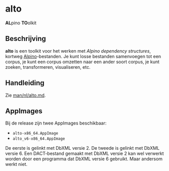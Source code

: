 # alto

**AL**pino **TO**olkit

## Beschrijving

**alto** is een toolkit voor het werken met _Alpino dependency
structures_, kortweg
[Alpino](https://www.let.rug.nl/vannoord/alp/Alpino/)-bestanden. Je kunt
losse bestanden samenvoegen tot een corpus, je kunt een corpus omzetten
naar een ander soort corpus, je kunt zoeken, transformeren,
visualiseren, etc.

## Handleiding

Zie [man/nl/alto.md](man/nl/alto.md).

## AppImages

Bij de release zijn twee AppImages beschikbaar:

- `alto-x86_64.AppImage`
- `alto_v6-x86_64.AppImage`

De eerste is gelinkt met DbXML versie 2. De tweede is gelinkt met DbXML
versie 6. Een DACT-bestand gemaakt met DbXML versie 2 kan wel verwerkt
worden door een programma dat DbXML versie 6 gebruikt. Maar andersom
werkt niet.
